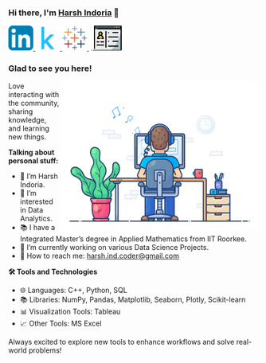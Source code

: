 ### Hi there, I'm <a href="https://www.datascienceportfol.io/harshindoria" target="_blank" title="Harsh Indoria">Harsh Indoria</a> 👋

<a href="https://www.linkedin.com/in/harsh-indoria/" target="_blank">
  <img src="images/linkedin.png" alt="Harsh Indoria's LinkedIn Profile" style="width: 50px; height: 50px; object-fit: cover;">
</a>
<a href="https://www.kaggle.com/harshindoria" target="_blank">
  <img src="images/kaggle.png" alt="Harsh Indoria's Kaggle Profile" style="width: 50px; height: 50px; object-fit: cover;">
</a>
<a href="https://public.tableau.com/app/profile/harsh.indoria" target="_blank">
  <img src="images/tableau.png" alt="Harsh Indoria's Tableau Profile" style="width: 50px; height: 50px; object-fit: cover;">
</a>
<a href="https://www.datascienceportfol.io/harshindoria" target="_blank">
  <img src="images/pfweb.webp" alt="Harsh Indoria's Portfolio" style="width: 70px; height: 50px; object-fit: cover;">
</a>

</br>

### Glad to see you here!

<img align="right" alt="Harsh Indoria" src="images/coding.gif" width="400" />

Love interacting with the community, sharing knowledge, and learning new things.

**Talking about personal stuff:**

- 👨 I’m Harsh Indoria.
- 👀 I’m interested in Data Analytics.
- 📚 I have a Integrated Master’s degree in Applied Mathematics from IIT Roorkee.
- 🌱 I’m currently working on various Data Science Projects.
- 📧 How to reach me: harsh.ind.coder@gmail.com

**🛠️ Tools and Technologies**

- 🌐 Languages: C++, Python, SQL
- 📚 Libraries: NumPy, Pandas, Matplotlib, Seaborn, Plotly, Scikit-learn
- 📊 Visualization Tools: Tableau
- 📈 Other Tools: MS Excel
  
Always excited to explore new tools to enhance workflows and solve real-world problems!
<!---
harshindcoder/harshindcoder is a ✨ special ✨ repository because its `README.md` (this file) appears on your GitHub profile.
You can click the Preview link to take a look at your changes.
--->
